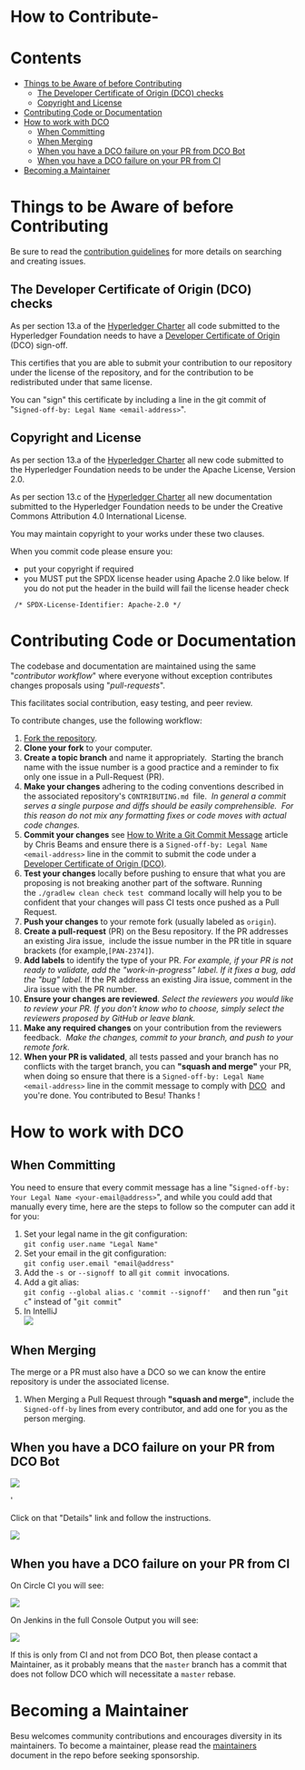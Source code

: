 # How to Contribute-

# Contents

- [Things to be Aware of before Contributing](#things-to-be-aware-of-before-contributing)
  - [The Developer Certificate of Origin (DCO) checks](#the-developer-certificate-of-origin-dco-checks)
  - [Copyright and License](#copyright-and-license)
- [Contributing Code or Documentation](#contributing-code-or-documentation)
- [How to work with DCO](#how-to-work-with-dco)
  - [When Committing](#when-committing)
  - [When Merging](#when-merging)
  - [When you have a DCO failure on your PR from DCO Bot](#when-you-have-a-dco-failure-on-your-pr-from-dco-bot)
  - [When you have a DCO failure on your PR from CI](#when-you-have-a-dco-failure-on-your-pr-from-ci)
- [Becoming a Maintainer](#becoming-a-maintainer)

# Things to be Aware of before Contributing

Be sure to read the [contribution guidelines](https://github.com/hyperledger/besu/blob/master/CONTRIBUTING.md) for more details on searching and creating issues.

## The Developer Certificate of Origin (DCO) checks

As per section 13.a of the [Hyperledger Charter](https://www.hyperledger.org/about/charter) all code submitted to the Hyperledger Foundation needs to have a [Developer Certificate of Origin](http://developercertificate.org/) (DCO) sign-off.

This certifies that you are able to submit your contribution to our repository under the license of the repository, and for the contribution to be redistributed under that same license.

You can "sign" this certificate by including a line in the git commit of "`Signed-off-by: Legal Name <email-address>`".

## Copyright and License

As per section 13.a of the [Hyperledger Charter](https://www.hyperledger.org/about/charter) all new code submitted to the Hyperledger Foundation needs to be under the Apache License, Version 2.0.

As per section 13.c of the [Hyperledger Charter](https://www.hyperledger.org/about/charter) all new documentation submitted to the Hyperledger Foundation needs to be under the Creative Commons Attribution 4.0 International License.  

You may maintain copyright to your works under these two clauses.

When you commit code please ensure you:

- put your copyright if required
- you MUST put the SPDX license header using Apache 2.0 like below. If you do not put the header in the build will fail the license header check

```
 /* SPDX-License-Identifier: Apache-2.0 */
```

  

# Contributing Code or Documentation

The codebase and documentation are maintained using the same "*contributor workflow*" where everyone without exception contributes changes proposals using "*pull-requests*".

This facilitates social contribution, easy testing, and peer review.

To contribute changes, use the following workflow:

1. [Fork the repository](https://github.com/PegaSysEng/besu/fork).
2. **Clone your fork** to your computer.
3. **Create a topic branch** and name it appropriately.  Starting the branch name with the issue number is a good practice and a reminder to fix only one issue in a Pull-Request (PR).
4. **Make your changes** adhering to the coding conventions described in the associated repository's `CONTRIBUTING.md`  file.  *In general a commit serves a single purpose and diffs should be easily comprehensible.  For this reason do not mix any formatting fixes or code moves with actual code changes.*
5. **Commit your changes** see [How to Write a Git Commit Message](https://chris.beams.io/posts/git-commit/) article by Chris Beams and ensure there is a `Signed-off-by: Legal Name <email-address>` line in the commit to submit the code under a [Developer Certificate of Origin (DCO)](http://developercertificate.org/).
6. **Test your changes** locally before pushing to ensure that what you are proposing is not breaking another part of the software. Running the `./gradlew clean check test`  command locally will help you to be confident that your changes will pass CI tests once pushed as a Pull Request.
7. **Push your changes** to your remote fork (usually labeled as `origin`).
8. **Create a pull-request** (PR) on the Besu repository. If the PR addresses an existing Jira issue,  include the issue number in the PR title in square brackets (for example,`[PAN-2374]`).
9. **Add labels** to identify the type of your PR. *For example, if your PR is not ready to validate, add the "work-in-progress" label. If it fixes a bug, add the "bug" label.* If the PR address an existing Jira issue, comment in the Jira issue with the PR number.
10. **Ensure your changes are reviewed**. *Select the reviewers you would like to review your PR. If you don't know who to choose, simply select the reviewers proposed by GitHub or leave blank.*
11. **Make any required changes** on your contribution from the reviewers feedback.  *Make the changes, commit to your branch, and push to your remote fork.*
12. **When your PR is validated**, all tests passed and your branch has no conflicts with the target branch, you can **"squash and merge"** your PR, when doing so ensure that there is a `Signed-off-by: Legal Name <email-address>` line in the commit message to comply with [DCO](http://developercertificate.org/)  and you're done. You contributed to Besu! Thanks !

# How to work with DCO

## When Committing

You need to ensure that every commit message has a line "`Signed-off-by: Your Legal Name <your-email@address>`", and while you could add that manually every time, here are the steps to follow so the computer can add it for you:

1. Set your legal name in the git configuration:  
`git config user.name "Legal Name"` 
2. Set your email in the git configuration:  
`git config user.email "email@address"` 
3. Add the `-s`  or `--signoff`  to all `git commit`  invocations.
  1. Add a git alias:  
`git config --global alias.c 'commit --signoff'   `and then run "`git c`" instead of "`git commit`"
  2. In IntelliJ  
![](./attachments/Screen%20Shot%202019-09-17%20at%2010.13.13%20am.png)

## When Merging

The merge or a PR must also have a DCO so we can know the entire repository is under the associated license.

1. When Merging a Pull Request through **"squash and merge"**, include the `Signed-off-by` lines from every contributor, and add one for you as the person merging.

## When you have a DCO failure on your PR from DCO Bot

![](./attachments/Screen%20Shot%202019-09-17%20at%208.27.56%20am.png)

'

Click on that "Details" link and follow the instructions.

![](./attachments/Screen%20Shot%202019-09-17%20at%208.28.18%20am.png)

## When you have a DCO failure on your PR from CI

On Circle CI you will see:

![](./attachments/Screen%20Shot%202019-09-17%20at%2012.35.45%20pm.png)

On Jenkins in the full Console Output you will see:

![](./attachments/Screen%20Shot%202019-09-17%20at%2012.39.47%20pm.png)

If this is only from CI and not from DCO Bot, then please contact a Maintainer, as it probably means that the `master` branch has a commit that does not follow DCO which will necessitate a `master` rebase.

# Becoming a Maintainer

Besu welcomes community contributions and encourages diversity in its maintainers. To become a maintainer, please read the [maintainers](https://github.com/hyperledger/besu/blob/master/MAINTAINERS.md) document in the repo before seeking sponsorship.